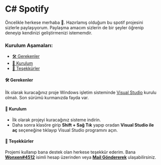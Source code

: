 # C# Spotify

Öncelikle herkese merhaba 👋. Hazırlamış olduğum bu spotif projesini sizlerle paylaşıyorum. Paylaşma amacım sizlerin de bir şeyler öğrenip deneyip kendinizi geliştirmenizi istememdir.

### Kurulum Aşamaları:

- [🛠 Gerekenler](#-gerekenler)
- [📩 Kurulum](#-kurulum)
- [🙏 Teşekkürler](#-teşekkürler)

#### 🛠 Gerekenler

İlk olarak kuracağınız proje Windows işletim sisteminde [Visual Studio](https://visualstudio.microsoft.com/tr/downloads/) kurulu olmalı. Son sürümü kurmanızda fayda var.

#### 📩 Kurulum

- İlk olarak projeyi kuracağınız sisteme indirin.
- Daha sonra klasöre girip **Shift + Sağ Tık** yapıp oradan **Visual Studio ile aç** seçeneğine tıklayıp Visual Studio programını açın.

#### 🙏 Teşekkürler

Projemi kullanıp bana destek olan herkese teşekkür ederim. Bana [**Wonxen#4512**](https://discord.com/users/545976310342746152) isimli hesap üzerinden veya [**Mail Göndererek**](mailto:emreecanbaltaa@icloud.com) ulaşabilirsiniz.

